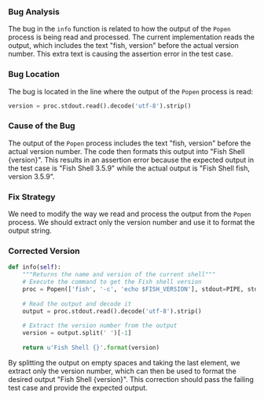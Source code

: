 ### Bug Analysis
The bug in the `info` function is related to how the output of the `Popen` process is being read and processed. The current implementation reads the output, which includes the text "fish, version" before the actual version number. This extra text is causing the assertion error in the test case.

### Bug Location
The bug is located in the line where the output of the `Popen` process is read:

```python
version = proc.stdout.read().decode('utf-8').strip()
```

### Cause of the Bug
The output of the `Popen` process includes the text "fish, version" before the actual version number. The code then formats this output into "Fish Shell {version}". This results in an assertion error because the expected output in the test case is "Fish Shell 3.5.9" while the actual output is "Fish Shell fish, version 3.5.9".

### Fix Strategy
We need to modify the way we read and process the output from the `Popen` process. We should extract only the version number and use it to format the output string.

### Corrected Version
```python
def info(self):
    """Returns the name and version of the current shell"""
    # Execute the command to get the Fish shell version
    proc = Popen(['fish', '-c', 'echo $FISH_VERSION'], stdout=PIPE, stderr=DEVNULL)
    
    # Read the output and decode it
    output = proc.stdout.read().decode('utf-8').strip()
    
    # Extract the version number from the output
    version = output.split(' ')[-1]
    
    return u'Fish Shell {}'.format(version)
``` 

By splitting the output on empty spaces and taking the last element, we extract only the version number, which can then be used to format the desired output "Fish Shell {version}". This correction should pass the failing test case and provide the expected output.
